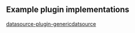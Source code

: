 ## Example plugin implementations

[datasource-plugin-genericdatsource](https://github.com/grafana/datasource-plugin-genericdatasource/tree/3.0)